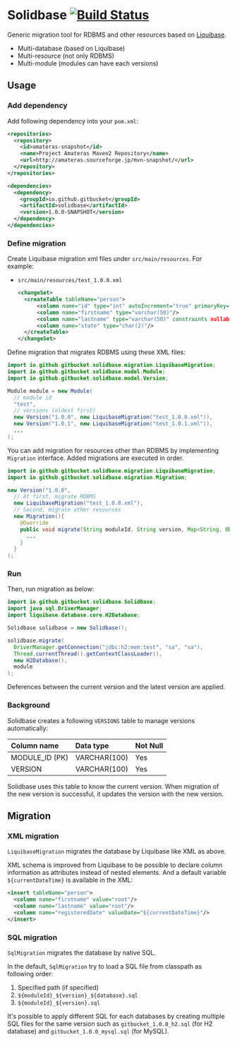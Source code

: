 # Solidbase [![Build Status](https://travis-ci.org/gitbucket/solidbase.svg?branch=master)](https://travis-ci.org/gitbucket/solidbase)

Generic migration tool for RDBMS and other resources based on [Liquibase](http://www.liquibase.org/).

- Multi-database (based on Liquibase)
- Multi-resource (not only RDBMS)
- Multi-module (modules can have each versions)

## Usage

### Add dependency

Add following dependency into your `pom.xml`:

```xml
<repositories>
  <repository>
    <id>amateras-snapshot</id>
    <name>Project Amateras Maven2 Repository</name>
    <url>http://amateras.sourceforge.jp/mvn-snapshot/</url>
  </repository>
</repositories>

<dependencies>
  <dependency>
    <groupId>io.github.gitbucket</groupId>
    <artifactId>solidbase</artifactId>
    <version>1.0.0-SNAPSHOT</version>
  </dependency>
</dependencies>
```

### Define migration

Create Liquibase migration xml files under `src/main/resources`. For example:

- `src/main/resources/test_1.0.0.xml`

  ```xml
  <changeSet>
    <createTable tableName="person">
        <column name="id" type="int" autoIncrement="true" primaryKey="true" nullable="false"/>
        <column name="firstname" type="varchar(50)"/>
        <column name="lastname" type="varchar(50)" constraints nullable="false"/>
        <column name="state" type="char(2)"/>
    </createTable>
  </changeSet>
  ```

Define migration that migrates RDBMS using these XML files:

```java
import io.github.gitbucket.solidbase.migration.LiquibaseMigration;
import io.github.gitbucket.solidbase.model.Module;
import io.github.gitbucket.solidbase.model.Version;

Module module = new Module(
  // module id
  "test",
  // versions (oldest first)
  new Version("1.0.0", new LiquibaseMigration("test_1.0.0.xml")),
  new Version("1.0.1", new LiquibaseMigration("test_1.0.1.xml")),
  ...
);
```

You can add migration for resources other than RDBMS by implementing `Migration` interface. Added migrations are executed in order.

```java
import io.github.gitbucket.solidbase.migration.LiquibaseMigration;
import io.github.gitbucket.solidbase.migration.Migration;

new Version("1.0.0",
  // At first, migrate RDBMS
  new LiquibaseMigration("test_1.0.0.xml"),
  // Second, migrate other resources
  new Migration(){
    @Override
    public void migrate(String moduleId, String version, Map<String, Object> context) throws Exception {
      ...
    }
  }
);
```

### Run

Then, run migration as below:

```java
import io.github.gitbucket.solidbase.SolidBase;
import java.sql.DriverManager;
import liquibase.database.core.H2Database;

Solidbase solidbase = new Solidbase();

solidbase.migrate(
  DriverManager.getConnection("jdbc:h2:mem:test", "sa", "sa"),
  Thread.currentThread().getContextClassLoader(),
  new H2Database(),
  module
);
```

Deferences between the current version and the latest version are applied.

### Background

Solidbase creates a following `VERSIONS` table to manage versions automatically:

Column name    | Data type    | Not Null
:--------------|:-------------|:---------
MODULE_ID (PK) | VARCHAR(100) | Yes
VERSION        | VARCHAR(100) | Yes

Solidbase uses this table to know the current version. When migration of the new version is successful, it updates the version with the new version.

## Migration

### XML migration

`LiquibaseMigration` migrates the database by Liquibase like XML as above.

XML schema is improved from Liquibase to be possible to declare column information as attributes instead of nested elements. And a default variable `${currentDateTime}` is available in the XML:

```xml
<insert tableName="person">
  <column name="firstname" value="root"/>
  <column name="lastname" value="root"/>
  <column name="registeredDate" valueDate="${currentDateTime}"/>
</insert>
```

### SQL migration

`SqlMigration` migrates the database by native SQL.

In the default, `SqlMigration` try to load a SQL file from classpath as following order:

1. Specified path (if specified)
2. `${moduleId}_${version}_${database}.sql`
3. `${moduleId}_${version}.sql`

It's possible to apply different SQL for each databases by creating multiple SQL files for the same version such as `gitbucket_1.0.0_h2.sql` (for H2 database) and `gitbucket_1.0.0_mysql.sql` (for MySQL).

